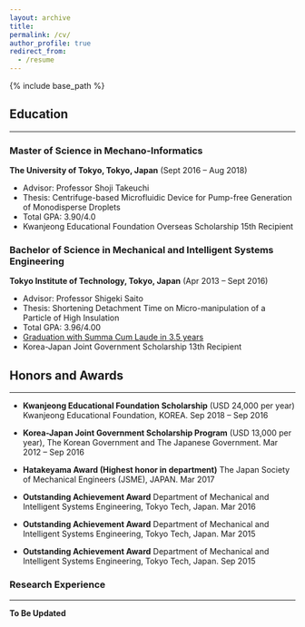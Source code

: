 ```yaml
---
layout: archive
title:
permalink: /cv/
author_profile: true
redirect_from:
  - /resume
---
```


{% include base_path %}

## Education

------

### Master of Science in Mechano-Informatics

**The University of Tokyo, Tokyo, Japan** (Sept 2016 – Aug 2018)

* Advisor: Professor Shoji Takeuchi
* Thesis: Centrifuge-based Microfluidic Device for Pump-free Generation of Monodisperse Droplets
* Total GPA: 3.90/4.0
* Kwanjeong Educational Foundation Overseas Scholarship 15th Recipient



### Bachelor of Science in Mechanical and Intelligent Systems Engineering

**Tokyo Institute of Technology, Tokyo, Japan** (Apr 2013 – Sept 2016)

* Advisor: Professor Shigeki Saito
* Thesis: Shortening Detachment Time on Micro-manipulation of a Particle of High Insulation
* Total GPA: 3.96/4.00
* <u>Graduation with Summa Cum Laude in 3.5 years</u>
* Korea-Japan Joint Government Scholarship 13th Recipient



## Honors and Awards

------

* **Kwanjeong Educational Foundation Scholarship** (USD 24,000 per year)
  Kwanjeong Educational Foundation, KOREA. Sep 2018 – Sep 2016

* **Korea-Japan Joint Government Scholarship Program** (USD 13,000 per year), 
  The Korean Government and The Japanese Government. Mar 2012 – Sep 2016

* **Hatakeyama Award (Highest honor in department)**
  The Japan Society of Mechanical Engineers (JSME), JAPAN. Mar 2017

* **Outstanding Achievement Award**
  Department of Mechanical and Intelligent Systems Engineering, Tokyo Tech, Japan. Mar 2016

* **Outstanding Achievement Award**
  Department of Mechanical and Intelligent Systems Engineering, Tokyo Tech, Japan. Mar 2015

* **Outstanding Achievement Award**
  Department of Mechanical and Intelligent Systems Engineering, Tokyo Tech, Japan. Sep 2015

### Research Experience

------

**To Be Updated**

